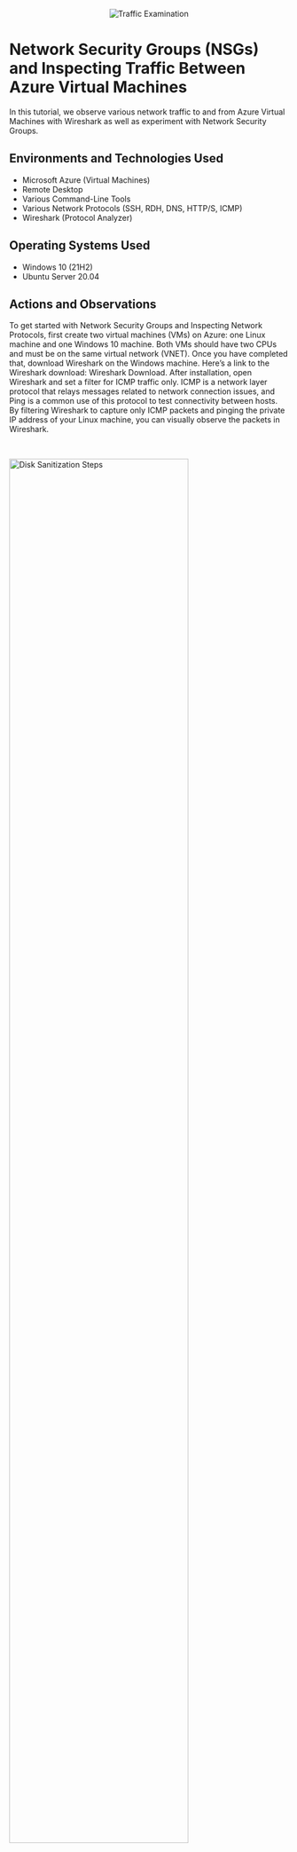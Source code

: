 <p align="center">
<img src="https://i.imgur.com/Ua7udoS.png" alt="Traffic Examination"/>
</p>

<h1>Network Security Groups (NSGs) and Inspecting Traffic Between Azure Virtual Machines</h1>
In this tutorial, we observe various network traffic to and from Azure Virtual Machines with Wireshark as well as experiment with Network Security Groups. <br />




<h2>Environments and Technologies Used</h2>

- Microsoft Azure (Virtual Machines)
- Remote Desktop
- Various Command-Line Tools
- Various Network Protocols (SSH, RDH, DNS, HTTP/S, ICMP)
- Wireshark (Protocol Analyzer)

<h2>Operating Systems Used </h2>

- Windows 10 (21H2)
- Ubuntu Server 20.04

<h2>Actions and Observations</h2>

<p>
</p>
<p>
To get started with Network Security Groups and Inspecting Network Protocols, first create two virtual machines (VMs) on Azure: one Linux machine and one Windows 10 machine. Both VMs should have two CPUs and must be on the same virtual network (VNET). Once you have completed that, download Wireshark on the Windows machine. Here’s a link to the Wireshark download: Wireshark Download. After installation, open Wireshark and set a filter for ICMP traffic only. ICMP is a network layer protocol that relays messages related to network connection issues, and Ping is a common use of this protocol to test connectivity between hosts. By filtering Wireshark to capture only ICMP packets and pinging the private IP address of your Linux machine, you can visually observe the packets in Wireshark.
</p>
<br />
<p>
<img src="https://i.imgur.com/IIUShxp.png" height="80%" width="80%" alt="Disk Sanitization Steps"/>
</p>
<p>
We can inspect each individual packet and view the actual data being sent with each ping. The image below illustrates this process.
</p>
<br />
<p>
<img src="https://i.imgur.com/GLxSIG3.png" height="80%" width="80%" alt="Disk Sanitization Steps"/>
</p>
<p>
In the next portion of the lab, we will use the command ping -t to perpetually ping the Linux machine. This command will continuously send pings until we choose to stop it. While the Windows machine is pinging the Linux machine, we will switch to the Linux machine and block inbound ICMP traffic on its firewall. Once this is done, we will stop receiving echo replies from the Linux machine. To block ICMP, we will create a new Network Security Group (NSG) for the Linux machine, configuring it to block ICMP traffic. We can later allow the traffic by enabling ICMP on the Linux Network Security Groups page in Azure.
</p>
<br />
<img src="https://i.imgur.com/5vXO75R.png" height="80%" width="80%" alt="Disk Sanitization Steps"/>
</p>
<img src="https://i.imgur.com/Asl80tN.png" height="80%" width="80%" alt="Disk Sanitization Steps"/>
<p>
Next, we will use our Windows machine to SSH into the Linux machine. SSH does not have a graphical user interface; instead, it provides users with access to the machine's command-line interface (CLI). We will set the Wireshark filter to capture SSH packets only. When we SSH into the Linux machine using the command prompt ssh labuser@10.0.0.5, we can see that Wireshark begins to immediately capture SSH packets.
</p>
<br />
<img src="https://i.imgur.com/zteR41r.png" height="80%" width="80%" alt="Disk Sanitization Steps"/>
</p>
<p>
Now we will use Wireshark to filter for DHCP. DHCP, or Dynamic Host Configuration Protocol, operates on ports 67 and 68 and is used to assign IP addresses to machines. We will request a new IP address by using the command ipconfig /renew. Once we enter the command, Wireshark will capture the DHCP traffic.
</p>
<br />
<img src="https://i.imgur.com/vU8fpQf.png" height="80%" width="80%" alt="Disk Sanitization Steps"/>
</p>
<p>
Now it's time to filter DNS traffic. We will configure Wireshark to capture DNS traffic and initiate the process by typing the command nslookup www.google.com. This command essentially queries our DNS server to find out the IP address of Google.
</p>
<br />
<img src="https://i.imgur.com/VMcwmsO.png" height="80%" width="80%" alt="Disk Sanitization Steps"/>
</p>
<p>
Lastly, we will filter for RDP traffic. By entering the filter tcp.port==3389, we can see that traffic is continuously generated as we use the Remote Desktop Protocol to connect to our virtual machine.
</p>
<br />
<img src="https://i.imgur.com/VxXGv6X.png" height="80%" width="80%" alt="Disk Sanitization Steps"/>
</p>
<p>
